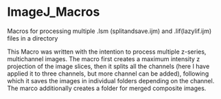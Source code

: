 # ImageJ_Macros
Macros for processing multiple .lsm (splitandsave.ijm) and .lif(lazylif.ijm) files in a directory

This Macro was written with the intention to process multiple z-series, multichannel images. The macro first creates a maximum intensity z projection of the image slices, then it splits all the channels (here I have applied it to three channels, but more channel can be added), following which it saves the images in individual folders depending on the channel. The marco additionally creates a folder for merged composite images. 
